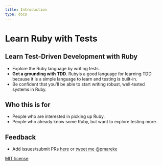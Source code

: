 ```yaml
---
title: Introduction
type: docs
---
```


# Learn Ruby with Tests

## Learn Test-Driven Development with Ruby

* Explore the Ruby language by writing tests.
* **Get a grounding with TDD**. Rubyis a good language for learning TDD because it is a simple language to learn and testing is built-in.
* Be confident that you'll be able to start writing robust, well-tested systems in Ruby.

## Who this is for

* People who are interested in picking up Ruby.
* People who already know some Ruby, but want to explore testing more.

## Feedback

* Add issues/submit PRs [here](https://github.com/pmareke/learn-ruby-with-tests) or [tweet me @pmareke](https://twitter.com/pmareke)

[MIT license](https://github.com/pmareke/learn-ruby-with-tests/blob/main/LICENSE.md)

